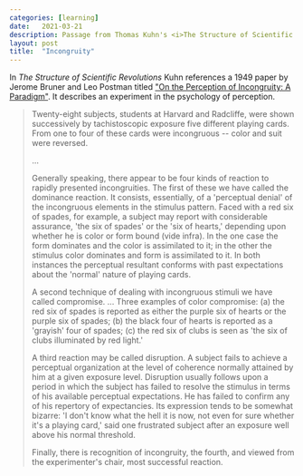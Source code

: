 ```yaml
---
categories: [learning]
date:   2021-03-21
description: Passage from Thomas Kuhn's <i>The Structure of Scientific Revolutions</i>
layout: post
title:  "Incongruity"
---
```


In _The Structure of Scientific Revolutions_ Kuhn references a 1949 paper by Jerome Bruner and Leo Postman titled ["On the Perception of Incongruity: A Paradigm"](https://psychclassics.yorku.ca/Bruner/Cards/). It describes an experiment in the psychology of perception.

> Twenty-eight subjects, students at Harvard and Radcliffe, were shown successively by tachistoscopic exposure five different playing cards. From one to four of these cards were incongruous -- color and suit were reversed.
> 
> ...
> 
> Generally speaking, there appear to be four kinds of reaction to rapidly presented incongruities. The first of these we have called the dominance reaction. It consists, essentially, of a 'perceptual denial' of the incongruous elements in the stimulus pattern. Faced with a red six of spades, for example, a subject may report with considerable assurance, 'the six of spades' or the 'six of hearts,' depending upon whether he is color or form bound (vide infra). In the one case the form dominates and the color is assimilated to it; in the other the stimulus color dominates and form is assimilated to it. In both instances the perceptual resultant conforms with past expectations about the 'normal' nature of playing cards.
> 
> A second technique of dealing with incongruous stimuli we have called compromise. ... Three examples of color compromise: (a) the red six of spades is reported as either the purple six of hearts or the purple six of spades; (b) the black four of hearts is reported as a 'grayish' four of spades; (c) the red six of clubs is seen as 'the six of clubs illuminated by red light.'
>
> A third reaction may be called disruption. A subject fails to achieve a perceptual organization at the level of coherence normally attained by him at a given exposure level. Disruption usually follows upon a period in which the subject has failed to resolve the stimulus in terms of his available perceptual expectations. He has failed to confirm any of his repertory of expectancies. Its expression tends to be somewhat bizarre: 'I don't know what the hell it is now, not even for sure whether it's a playing card,' said one frustrated subject after an exposure well above his normal threshold.
> 
> Finally, there is recognition of incongruity, the fourth, and viewed from the experimenter's chair, most successful reaction.